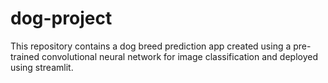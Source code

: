 # dog-project
This repository contains a dog breed prediction app created using a pre-trained convolutional neural network for image classification and deployed using streamlit.
